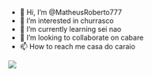 - 👋 Hi, I’m @MatheusRoberto777
- 👀 I’m interested in churrasco
- 🌱 I’m currently learning sei nao
- 💞️ I’m looking to collaborate on cabare
- 📫 How to reach me casa do caraio

![](https://media1.giphy.com/media/v1.Y2lkPTc5MGI3NjExeGNwYWJha3JrczRzaDM4dmQ5cGU2ZGI4c3A5Z3QwZmY1MjJ1b2t3eiZlcD12MV9pbnRlcm5hbF9naWZfYnlfaWQmY3Q9Zw/CYyzXsZ8ZfCoOSXnbV/giphy.gif)
